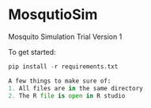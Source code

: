 # MosqutioSim
Mosquito Simulation Trial Version 1


To get started:

```python
pip install -r requirements.txt

A few things to make sure of:
1. All files are in the same directory
2. The R file is open in R studio 


